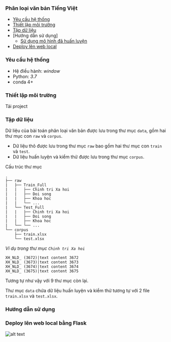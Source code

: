 ### Phân loại văn bản Tiếng Việt
- [Yêu cầu hệ thống](#1)
- [Thiết lập môi trường](#2)
- [Tập dữ liệu](#3)
- [Hướng dẫn sử dụng]
  - [Sử dụng mô hình đã huấn luyện](#4)
- [Deploy lên web local](#5)



### Yêu cầu hệ thống
- Hệ điều hành: *window*
- Python: *3.7*
- conda 4+

### Thiết lập môi trường
Tải project 

### Tập dữ liệu

Dữ liệu của bài toán phân loại văn bản được lưu trong thư mục `data`, gồm hai thư mục con `raw` và `corpus`.

* Dữ liệu thô được lưu trong thư mục `raw` bao gồm hai thư mục con `train` và `test`.
* Dữ liệu huấn luyện và kiểm thử được lưu trong thư mục `corpus`.

Cấu trúc thư mục

```
.
├── raw
|   ├── Train_Full
|   |   ├── Chinh tri Xa hoi
|   |   ├── Doi song
|   |   ├── Khoa hoc
|   |   └── ...
|   └── Test_Full
|   |   ├── Chinh tri Xa hoi
|   |   ├── Doi song
|   |   ├── Khoa hoc
|   └── └── ...
└── corpus
    ├── train.xlsx
    └── test.xlsx
```
*Ví dụ trong thư mục `Chinh tri Xa hoi`*
```
XH_NLD_ (3672)|text content 3672
XH_NLD_ (3673)|text content 3673
XH_NLD_ (3674)|text content 3674
XH_NLD_ (3675)|text content 3675
```
Tương tự như vậy với 9 thư mục còn lại.

Thư mục `data` chứa dữ liệu huấn luyện và kiểm thử tương tự với 2 file `train.xlsx` và `test.xlsx`.

### Hướng dẫn sử dụng

### Deploy lên web local bằng Flask

![alt text](C:\Users\Admin\Desktop\weblocal.png)













